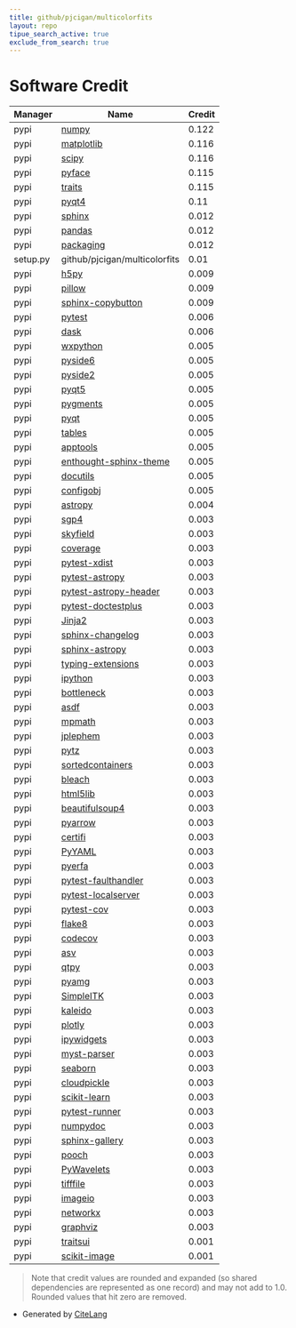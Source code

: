```yaml
---
title: github/pjcigan/multicolorfits
layout: repo
tipue_search_active: true
exclude_from_search: true
---
```

# Software Credit

|Manager|Name|Credit|
|-------|----|------|
|pypi|[numpy](https://www.numpy.org)|0.122|
|pypi|[matplotlib](https://matplotlib.org)|0.116|
|pypi|[scipy](https://www.scipy.org)|0.116|
|pypi|[pyface](http://docs.enthought.com/pyface)|0.115|
|pypi|[traits](http://docs.enthought.com/traits)|0.115|
|pypi|[pyqt4](http://www.riverbankcomputing.com/software/pyqt/)|0.11|
|pypi|[sphinx](https://pypi.org/project/sphinx)|0.012|
|pypi|[pandas](https://pypi.org/project/pandas)|0.012|
|pypi|[packaging](https://pypi.org/project/packaging)|0.012|
|setup.py|github/pjcigan/multicolorfits|0.01|
|pypi|[h5py](https://pypi.org/project/h5py)|0.009|
|pypi|[pillow](https://pypi.org/project/pillow)|0.009|
|pypi|[sphinx-copybutton](https://pypi.org/project/sphinx-copybutton)|0.009|
|pypi|[pytest](https://pypi.org/project/pytest)|0.006|
|pypi|[dask](https://pypi.org/project/dask)|0.006|
|pypi|[wxpython](https://pypi.org/project/wxpython)|0.005|
|pypi|[pyside6](https://pypi.org/project/pyside6)|0.005|
|pypi|[pyside2](https://pypi.org/project/pyside2)|0.005|
|pypi|[pyqt5](https://pypi.org/project/pyqt5)|0.005|
|pypi|[pygments](https://pypi.org/project/pygments)|0.005|
|pypi|[pyqt](https://pypi.org/project/pyqt)|0.005|
|pypi|[tables](https://pypi.org/project/tables)|0.005|
|pypi|[apptools](https://pypi.org/project/apptools)|0.005|
|pypi|[enthought-sphinx-theme](https://pypi.org/project/enthought-sphinx-theme)|0.005|
|pypi|[docutils](https://pypi.org/project/docutils)|0.005|
|pypi|[configobj](https://pypi.org/project/configobj)|0.005|
|pypi|[astropy](http://astropy.org)|0.004|
|pypi|[sgp4](https://github.com/brandon-rhodes/python-sgp4)|0.003|
|pypi|[skyfield](http://github.com/brandon-rhodes/python-skyfield/)|0.003|
|pypi|[coverage](https://github.com/nedbat/coveragepy)|0.003|
|pypi|[pytest-xdist](https://github.com/pytest-dev/pytest-xdist)|0.003|
|pypi|[pytest-astropy](https://pypi.org/project/pytest-astropy)|0.003|
|pypi|[pytest-astropy-header](https://pypi.org/project/pytest-astropy-header)|0.003|
|pypi|[pytest-doctestplus](https://pypi.org/project/pytest-doctestplus)|0.003|
|pypi|[Jinja2](https://pypi.org/project/Jinja2)|0.003|
|pypi|[sphinx-changelog](https://pypi.org/project/sphinx-changelog)|0.003|
|pypi|[sphinx-astropy](https://pypi.org/project/sphinx-astropy)|0.003|
|pypi|[typing-extensions](https://pypi.org/project/typing-extensions)|0.003|
|pypi|[ipython](https://pypi.org/project/ipython)|0.003|
|pypi|[bottleneck](https://pypi.org/project/bottleneck)|0.003|
|pypi|[asdf](https://pypi.org/project/asdf)|0.003|
|pypi|[mpmath](https://pypi.org/project/mpmath)|0.003|
|pypi|[jplephem](https://pypi.org/project/jplephem)|0.003|
|pypi|[pytz](https://pypi.org/project/pytz)|0.003|
|pypi|[sortedcontainers](https://pypi.org/project/sortedcontainers)|0.003|
|pypi|[bleach](https://pypi.org/project/bleach)|0.003|
|pypi|[html5lib](https://pypi.org/project/html5lib)|0.003|
|pypi|[beautifulsoup4](https://pypi.org/project/beautifulsoup4)|0.003|
|pypi|[pyarrow](https://pypi.org/project/pyarrow)|0.003|
|pypi|[certifi](https://pypi.org/project/certifi)|0.003|
|pypi|[PyYAML](https://pypi.org/project/PyYAML)|0.003|
|pypi|[pyerfa](https://pypi.org/project/pyerfa)|0.003|
|pypi|[pytest-faulthandler](https://pypi.org/project/pytest-faulthandler)|0.003|
|pypi|[pytest-localserver](https://pypi.org/project/pytest-localserver)|0.003|
|pypi|[pytest-cov](https://pypi.org/project/pytest-cov)|0.003|
|pypi|[flake8](https://pypi.org/project/flake8)|0.003|
|pypi|[codecov](https://pypi.org/project/codecov)|0.003|
|pypi|[asv](https://pypi.org/project/asv)|0.003|
|pypi|[qtpy](https://pypi.org/project/qtpy)|0.003|
|pypi|[pyamg](https://pypi.org/project/pyamg)|0.003|
|pypi|[SimpleITK](https://pypi.org/project/SimpleITK)|0.003|
|pypi|[kaleido](https://pypi.org/project/kaleido)|0.003|
|pypi|[plotly](https://pypi.org/project/plotly)|0.003|
|pypi|[ipywidgets](https://pypi.org/project/ipywidgets)|0.003|
|pypi|[myst-parser](https://pypi.org/project/myst-parser)|0.003|
|pypi|[seaborn](https://pypi.org/project/seaborn)|0.003|
|pypi|[cloudpickle](https://pypi.org/project/cloudpickle)|0.003|
|pypi|[scikit-learn](https://pypi.org/project/scikit-learn)|0.003|
|pypi|[pytest-runner](https://pypi.org/project/pytest-runner)|0.003|
|pypi|[numpydoc](https://pypi.org/project/numpydoc)|0.003|
|pypi|[sphinx-gallery](https://pypi.org/project/sphinx-gallery)|0.003|
|pypi|[pooch](https://pypi.org/project/pooch)|0.003|
|pypi|[PyWavelets](https://pypi.org/project/PyWavelets)|0.003|
|pypi|[tifffile](https://pypi.org/project/tifffile)|0.003|
|pypi|[imageio](https://pypi.org/project/imageio)|0.003|
|pypi|[networkx](https://pypi.org/project/networkx)|0.003|
|pypi|[graphviz](https://pypi.org/project/graphviz)|0.003|
|pypi|[traitsui](http://docs.enthought.com/traitsui)|0.001|
|pypi|[scikit-image](https://scikit-image.org)|0.001|


> Note that credit values are rounded and expanded (so shared dependencies are represented as one record) and may not add to 1.0. Rounded values that hit zero are removed.


- Generated by [CiteLang](https://github.com/vsoch/citelang)
